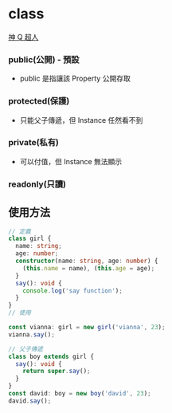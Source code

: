 # class

[神 Q 超人](https://medium.com/enjoy-life-enjoy-coding/typescript-%E5%BE%9E-ts-%E9%96%8B%E5%A7%8B%E5%AD%B8%E7%BF%92%E7%89%A9%E4%BB%B6%E5%B0%8E%E5%90%91-class-%E7%94%A8%E6%B3%95-20ade3ce26b8)

### public(公開) - 預設

- public 是指讓該 Property 公開存取

### protected(保護)

- 只能父子傳遞，但 Instance 任然看不到

### private(私有)

- 可以付值，但 Instance 無法顯示

### readonly(只讀)

## 使用方法

```typescript
// 定義
class girl {
  name: string;
  age: number;
  constructor(name: string, age: number) {
    (this.name = name), (this.age = age);
  }
  say(): void {
    console.log('say function');
  }
}
// 使用

const vianna: girl = new girl('vianna', 23);
vianna.say();

// 父子傳遞
class boy extends girl {
  say(): void {
    return super.say();
  }
}
const david: boy = new boy('david', 23);
david.say();
```
